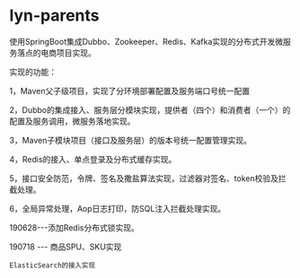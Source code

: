 # lyn-parents

使用SpringBoot集成Dubbo、Zookeeper、Redis、Kafka实现的分布式开发微服务落点的电商项目实现。

实现的功能：

1，Maven父子级项目，实现了分环境部署配置及服务端口号统一配置

2，Dubbo的集成接入、服务层分模块实现，提供者（四个）和消费者（一个）的配置及服务调用，微服务落地实现。

3，Maven子模块项目（接口及服务层）的版本号统一配置管理实现。

4，Redis的接入、单点登录及分布式缓存实现。

5，接口安全防范，令牌、签名及撒盐算法实现，过滤器对签名、token校验及拦截处理。

6，全局异常处理，Aop日志打印，防SQL注入拦截处理实现。

190628---添加Redis分布式锁实现。

190718 --- 商品SPU、SKU实现

````
ElasticSearch的接入实现
````